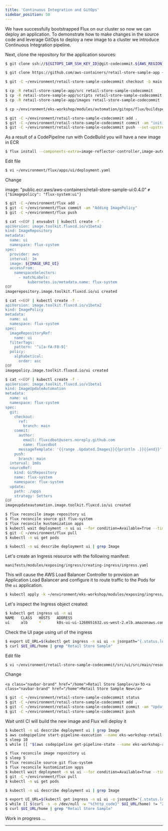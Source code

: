 ```yaml
---
title: 'Continuous Integration and GitOps'
sidebar_position: 50
---
```


We have successfully bootstrapped Flux on our cluster so now we can deploy an application. To demonstrate how to make changes in the source code and leverage GitOps to deploy a new image to a cluster we introduce Continuous Integration pipeline.

Next, clone the repository for the application sources:

```bash
$ git clone ssh://${GITOPS_IAM_SSH_KEY_ID}@git-codecommit.${AWS_REGION}.amazonaws.com/v1/repos/${EKS_CLUSTER_NAME}-retail-store-sample ~/environment/retail-store-sample-codecommit
```

```bash
$ git clone https://github.com/aws-containers/retail-store-sample-app ~/environment/retail-store-sample-app

$ git -C ~/environment/retail-store-sample-codecommit checkout -b main

$ cp -R retail-store-sample-app/src retail-store-sample-codecommit
$ cp -R retail-store-sample-app/scripts retail-store-sample-codecommit
$ cp -R retail-store-sample-app/images retail-store-sample-codecommit
```

```bash
$ cp ~/environment/eks-workshop/modules/automation/gitops/flux/buildspec.yml ~/environment/retail-store-sample-codecommit/buildspec.yml
```

```bash
$ git -C ~/environment/retail-store-sample-codecommit add .
$ git -C ~/environment/retail-store-sample-codecommit commit -am "initial commit"
$ git -C ~/environment/retail-store-sample-codecommit push --set-upstream origin main
```

As a result of a CodePipeline run with CodeBuild you will have a new image in ECR

```bash
$ flux install --components-extra=image-reflector-controller,image-automation-controller
```
Edit file
```bash
$ vi ~/environment/flux/apps/ui/deployment.yaml
```

Change

image: "public.ecr.aws/aws-containers/retail-store-sample-ui:0.4.0" `# {"$imagepolicy": "flux-system:ui"}`

```bash
$ git -C ~/environment/flux add .
$ git -C ~/environment/flux commit -am "Adding ImagePolicy"
$ git -C ~/environment/flux push
```

```bash
$ cat <<EOF | envsubst | kubectl create -f -
apiVersion: image.toolkit.fluxcd.io/v1beta2
kind: ImageRepository
metadata:
  name: ui
  namespace: flux-system
spec:
  provider: aws
  interval: 1m
  image: ${IMAGE_URI_UI}
  accessFrom:
    namespaceSelectors:
      - matchLabels:
          kubernetes.io/metadata.name: flux-system
EOF
imagerepository.image.toolkit.fluxcd.io/ui created
```

```bash
$ cat <<EOF | kubectl create -f -
apiVersion: image.toolkit.fluxcd.io/v1beta2
kind: ImagePolicy
metadata:
  name: ui
  namespace: flux-system
spec:
  imageRepositoryRef:
    name: ui
  filterTags:
    pattern: '^i[a-fA-F0-9]'
  policy:
    alphabetical:
      order: asc
EOF
imagepolicy.image.toolkit.fluxcd.io/ui created
```

```bash
$ cat <<EOF | kubectl create -f -
apiVersion: image.toolkit.fluxcd.io/v1beta1
kind: ImageUpdateAutomation
metadata:
  name: ui
  namespace: flux-system
spec:
  git:
    checkout:
      ref:
        branch: main
    commit:
      author:
        email: fluxcdbot@users.noreply.github.com
        name: fluxcdbot
      messageTemplate: '{{range .Updated.Images}}{{println .}}{{end}}'
    push:
      branch: main
  interval: 1m0s
  sourceRef:
    kind: GitRepository
    name: flux-system
    namespace: flux-system
  update:
    path: ./apps
    strategy: Setters
EOF
imageupdateautomation.image.toolkit.fluxcd.io/ui created
```

```bash
$ flux reconcile image repository ui
$ flux reconcile source git flux-system
$ flux reconcile kustomization apps
$ kubectl wait deployment -n ui ui --for condition=Available=True --timeout=120s
$ git -C ~/environment/flux pull
$ kubectl -n ui get pods
```

```bash
$ kubectl -n ui describe deployment ui | grep Image
```

Let's create an Ingress resource with the following manifest:

```file
manifests/modules/exposing/ingress/creating-ingress/ingress.yaml
```

This will cause the AWS Load Balancer Controller to provision an Application Load Balancer and configure it to route traffic to the Pods for the `ui` application.

```bash timeout=180 hook=add-ingress hookTimeout=430
$ kubectl apply -k ~/environment/eks-workshop/modules/exposing/ingress/creating-ingress
```

Let's inspect the Ingress object created:

```bash
$ kubectl get ingress ui -n ui
NAME   CLASS   HOSTS   ADDRESS                                            PORTS   AGE
ui     alb     *       k8s-ui-ui-1268651632.us-west-2.elb.amazonaws.com   80      15s
```

Check the UI page using url of the ingress

```bash
$ export UI_URL=$(kubectl get ingress -n ui ui -o jsonpath="{.status.loadBalancer.ingress[*].hostname}{'\n'}")
$ curl $UI_URL/home | grep "Retail Store Sample"
```

Edit file
```bash
$ vi ~/environment/retail-store-sample-codecommit/src/ui/src/main/resources/templates/fragments/layout.html
```

Change

`<a class="navbar-brand" href="/home">Retail Store Sample</a>` to `<a class="navbar-brand" href="/home">Retail Store Sample New</a>`

```bash
$ git -C ~/environment/retail-store-sample-codecommit status
$ git -C ~/environment/retail-store-sample-codecommit add .
$ git -C ~/environment/retail-store-sample-codecommit commit -am "Update UI src"
$ git -C ~/environment/retail-store-sample-codecommit push
```

Wait until CI will build the new image and Flux will deploy it

```bash
$ kubectl -n ui describe deployment ui | grep Image
$ aws codepipeline start-pipeline-execution --name eks-workshop-retail-store-sample
$ sleep 10
$ while [[ "$(aws codepipeline get-pipeline-state --name eks-workshop-retail-store-sample --query 'stageStates[1].actionStates[0].latestExecution.status' --output text)" != "Succeeded" ]]; do echo "Waiting for pipeline to reach 'Succeeded' state..."; sleep 10; done && echo "Pipeline has reached the 'Succeeded' state."

$ flux reconcile image repository ui
$ sleep 5
$ flux reconcile source git flux-system
$ flux reconcile kustomization apps
$ kubectl wait deployment -n ui ui --for condition=Available=True --timeout=120s
$ git -C ~/environment/flux pull
$ kubectl -n ui get pods

$ kubectl -n ui describe deployment ui | grep Image

$ export UI_URL=$(kubectl get ingress -n ui ui -o jsonpath="{.status.loadBalancer.ingress[*].hostname}{'\n'}")
$ while [[ $(curl -s -o /dev/null -w "%{http_code}" $UI_URL/home) != "200" ]]; do sleep 1; done
$ curl $UI_URL/home | grep "Retail Store Sample"
```

Work in progress ...

-------

<!-- First let's remove the existing UI component so we can replace it:

```bash
$ kubectl delete -k /workspace/manifests/ui
```

Next, clone the repository we used to bootstrap Flux in the previous section:

```bash
$ git clone ssh://${GITOPS_IAM_SSH_KEY_ID}@git-codecommit.${AWS_DEFAULT_REGION}.amazonaws.com/v1/repos/${EKS_CLUSTER_NAME}-gitops ~/environment/gitops
```

Now, let's get into the cloned repository and start creating our GitOps configuration. Copy the existing kustomize configuration for the UI service:

```bash
$ mkdir ~/environment/gitops/apps
$ cp -R /workspace/manifests/ui ~/environment/gitops/apps
```

We'll then need to create a kustomization in the `apps` directory:



Copy this file to the Git repository directory:

```bash
$ cp /workspace/modules/automation/gitops/flux/apps-kustomization.yaml ~/environment/gitops/apps/kustomization.yaml
```

The last step before we push our changes is to ensure that Flux is aware of our `apps` directory. We do that by creating an additional file in the `flux` directory:


Copy this file to the Git repository directory:

```bash
$ cp /workspace/modules/automation/gitops/flux/flux-kustomization.yaml ~/environment/gitops/apps.yaml
```

You Git directory should now look something like this which you can validate by running `tree ~/environment/gitops`:

```
.
├── apps
│   ├── kustomization.yaml
│   └── ui
│       ├── configMap.yaml
│       ├── deployment.yaml
│       ├── kustomization.yaml
│       ├── namespace.yaml
│       ├── serviceAccount.yaml
│       └── service.yaml
├── apps.yaml
└── flux-system
    ├── gotk-components.yaml
    ├── gotk-sync.yaml
    └── kustomization.yaml


3 directories, 11 files
```

Finally we can push our configuration to CodeCommit:

```bash
$ (cd ~/environment/gitops && \
git add . && \
git commit -am "Adding the UI service" && \
git push origin main)
```

It will take Flux some time to notice the changes in CodeCommit and reconcile. You can use the Flux CLI to watch for our new `apps` kustomization to appear:

```bash test=false
$ flux get kustomization --watch
NAMESPACE     NAME          AGE   READY   STATUS
flux-system   flux-system   14h   True    Applied revision: main/f39f67e6fb870eed5997c65a58c35f8a58515969
flux-system   apps          34s   True    Applied revision: main/f39f67e6fb870eed5997c65a58c35f8a58515969
```

You can also manually trigger Flux to reconcile like so:

```bash wait=30 hook=flux-deployment
$ flux reconcile source git flux-system -n flux-system
```

Once `apps` appears as indicated above use `Ctrl+C` to close the command. You should now have all the resources related to the UI services deployed once more. To verify, run the following commands:

```bash
$ kubectl get deployment -n ui ui
NAME   READY   UP-TO-DATE   AVAILABLE   AGE
ui     1/1     1            1           5m
$ kubectl get pod -n ui
NAME                  READY   STATUS    RESTARTS   AGE
ui-54ff78779b-qnrrc   1/1     Running   0          5m
```

We've now successfully migrated the UI component to deploy using Flux, and any further changes pushed to the Git repository will be automatically reconciled to our EKS cluster. -->